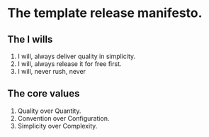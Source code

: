 # The template release manifesto.   


## The I wills

1. I will, always deliver quality in simplicity.
2. I will, always release it for free first.      
3. I will, never rush, never 

## The core values

1. Quality over Quantity.
2. Convention over Configuration.   
3. Simplicity over Complexity.